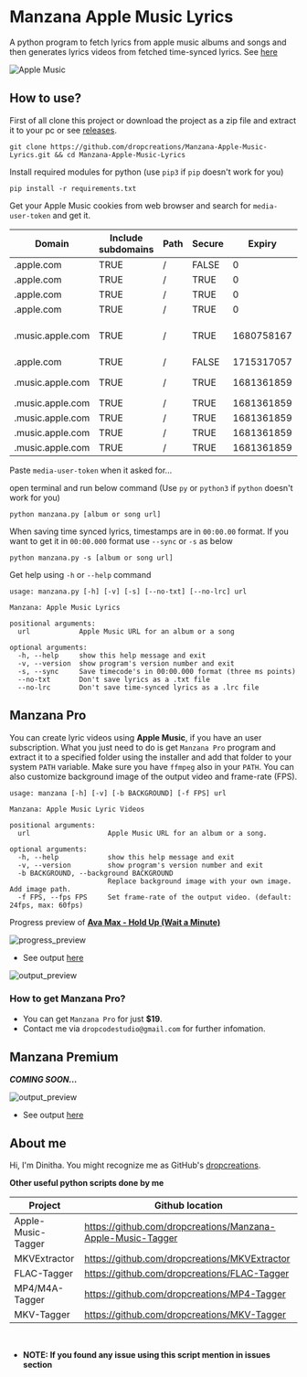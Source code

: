 # __Manzana Apple Music Lyrics__

A python program to fetch lyrics from apple music albums and songs and then generates lyrics videos from fetched time-synced lyrics. See [here](#manzana-pro)

<picture>
  <source media="(prefers-color-scheme: dark)" srcset="https://raw.githubusercontent.com/dropcreations/Manzana-Apple-Music-Lyrics/main/assets/manzana__dark.png">
  <source media="(prefers-color-scheme: light)" srcset="https://raw.githubusercontent.com/dropcreations/Manzana-Apple-Music-Lyrics/main/assets/manzana__light.png">
  <img alt="Apple Music" src="https://raw.githubusercontent.com/dropcreations/Manzana-Apple-Music-Lyrics/main/assets/manzana__light.png">
</picture>

## __How to use?__

First of all clone this project or download the project as a zip file and extract it to your pc or see [releases](https://github.com/dropcreations/Manzana-Apple-Music-Lyrics/releases).

```
git clone https://github.com/dropcreations/Manzana-Apple-Music-Lyrics.git && cd Manzana-Apple-Music-Lyrics
```

Install required modules for python (use `pip3` if `pip` doesn't work for you)

```
pip install -r requirements.txt
```

Get your Apple Music cookies from web browser and search for `media-user-token` and get it.

|Domain|Include subdomains|Path|Secure|Expiry|Name|Value
|---|---|---|---|---|---|---|
|.apple.com|TRUE|/|FALSE|0|geo|##|
|.apple.com|TRUE|/|TRUE|0|dslang|##-##|
|.apple.com|TRUE|/|TRUE|0|site|###|
|.apple.com|TRUE|/|TRUE|0|myacinfo|#####...|
|.music.apple.com|TRUE|/|TRUE|1680758167|commerce-authorization-token|#####...|
|.apple.com|TRUE|/|FALSE|1715317057|itspod|##|
|.music.apple.com|TRUE|/|TRUE|1681361859|media-user-token|#####...|
|.music.apple.com|TRUE|/|TRUE|1681361859|itre|#|
|.music.apple.com|TRUE|/|TRUE|1681361859|pldfltcid|#####...|
|.music.apple.com|TRUE|/|TRUE|1681361859|pltvcid|#####...|
|.music.apple.com|TRUE|/|TRUE|1681361859|itua|##|

Paste `media-user-token` when it asked for...

open terminal and run below command (Use `py` or `python3` if `python` doesn't work for you)

```
python manzana.py [album or song url]
```

When saving time synced lyrics, timestamps are in `00:00.00` format. If you want to get it in `00:00.000` format use `--sync` or `-s` as below

```
python manzana.py -s [album or song url]
```

Get help using `-h` or `--help` command

```
usage: manzana.py [-h] [-v] [-s] [--no-txt] [--no-lrc] url

Manzana: Apple Music Lyrics

positional arguments:
  url            Apple Music URL for an album or a song

optional arguments:
  -h, --help     show this help message and exit
  -v, --version  show program's version number and exit
  -s, --sync     Save timecode's in 00:00.000 format (three ms points)
  --no-txt       Don't save lyrics as a .txt file
  --no-lrc       Don't save time-synced lyrics as a .lrc file
```

## Manzana Pro

You can create lyric videos using __Apple Music__, if you have an user subscription. What you just need to do is get `Manzana Pro` program and extract it to a specified folder using the installer and add that folder to your system `PATH` variable. Make sure you have `ffmpeg` also in your `PATH`. You can also customize background image of the output video and frame-rate (FPS).

```
usage: manzana [-h] [-v] [-b BACKGROUND] [-f FPS] url

Manzana: Apple Music Lyric Videos

positional arguments:
  url                   Apple Music URL for an album or a song.

optional arguments:
  -h, --help            show this help message and exit
  -v, --version         show program's version number and exit
  -b BACKGROUND, --background BACKGROUND
                        Replace background image with your own image. Add image path.
  -f FPS, --fps FPS     Set frame-rate of the output video. (default: 24fps, max: 60fps)
```

Progress preview of [__Ava Max - Hold Up (Wait a Minute)__](https://music.apple.com/lk/album/hold-up-wait-a-minute/1634875613?i=1634875618)

![progress_preview](https://raw.githubusercontent.com/dropcreations/Manzana-Apple-Music-Lyrics/main/assets/console_preview.gif)

- See output [here](https://raw.githubusercontent.com/dropcreations/Manzana-Apple-Music-Lyrics/main/assets/preview_pro.mp4)

![output_preview](https://raw.githubusercontent.com/dropcreations/Manzana-Apple-Music-Lyrics/main/assets/output_preview.gif)

### How to get Manzana Pro?

- You can get `Manzana Pro` for just __$19__.
- Contact me via `dropcodestudio@gmail.com` for further infomation.

## Manzana Premium

___COMING SOON...___

![output_preview](https://raw.githubusercontent.com/dropcreations/Manzana-Apple-Music-Lyrics/main/assets/output_preview_premium.gif)

- See output [here](https://raw.githubusercontent.com/dropcreations/Manzana-Apple-Music-Lyrics/main/assets/preview_premium.mp4)

## About me

Hi, I'm Dinitha. You might recognize me as GitHub's [dropcreations](https://github.com/dropcreations).

__Other useful python scripts done by me__

| Project              | Github location                                              |
|----------------------|--------------------------------------------------------------|
| Apple-Music-Tagger   | https://github.com/dropcreations/Manzana-Apple-Music-Tagger  |
| MKVExtractor         | https://github.com/dropcreations/MKVExtractor                |
| FLAC-Tagger          | https://github.com/dropcreations/FLAC-Tagger                 |
| MP4/M4A-Tagger       | https://github.com/dropcreations/MP4-Tagger                  |
| MKV-Tagger           | https://github.com/dropcreations/MKV-Tagger                  |

<br>

- __NOTE: If you found any issue using this script mention in issues section__
